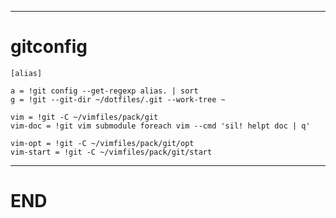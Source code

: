 ------------------------------------------------------------------------------

# gitconfig

```gitconfig
[alias]

a = !git config --get-regexp alias. | sort
g = !git --git-dir ~/dotfiles/.git --work-tree ~

vim = !git -C ~/vimfiles/pack/git
vim-doc = !git vim submodule foreach vim --cmd 'sil! helpt doc | q'

vim-opt = !git -C ~/vimfiles/pack/git/opt
vim-start = !git -C ~/vimfiles/pack/git/start
```

------------------------------------------------------------------------------

# END
